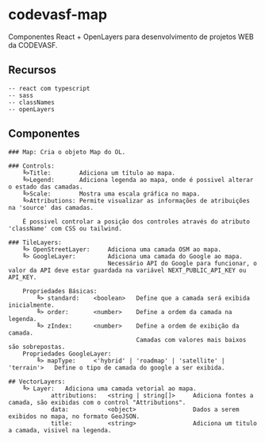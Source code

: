 # codevasf-map
Componentes React + OpenLayers para desenvolvimento de projetos WEB da CODEVASF.

## Recursos
    -- react com typescript 
    -- sass 
    -- classNames 
    -- openLayers

## Componentes
    ### Map: Cria o objeto Map do OL.

    ### Controls:
        ╚>Title:        Adiciona um título ao mapa.
        ╚>Legend:       Adiciona legenda ao mapa, onde é possivel alterar o estado das camadas.
        ╚>Scale:        Mostra uma escala gráfica no mapa.
        ╚>Attributions: Permite visualizar as informações de atribuições na 'source' das camadas.

        É possivel controlar a posição dos controles através do atributo 'className' com CSS ou tailwind.
    
    ### TileLayers: 
        ╚> OpenStreetLayer:     Adiciona uma camada OSM ao mapa.
        ╚> GoogleLayer:         Adiciona uma camada do Google ao mapa.
                                Necessário API do Google para funcionar, o valor da API deve estar guardada na variável NEXT_PUBLIC_API_KEY ou API_KEY.

        Propriedades Básicas:
            ╚> standard:    <boolean>   Define que a camada será exibida inicialmente.
            ╚> order:       <number>    Define a ordem da camada na legenda.
            ╚> zIndex:      <number>    Define a ordem de exibição da camada. 
                                        Camadas com valores mais baixos são sobrepostas.
        Propriedades GoogleLayer:
            ╚> mapType:     <'hybrid' | 'roadmap' | 'satellite' | 'terrain'>   Define o tipo de camada do google a ser exibida.
    
    ## VectorLayers:
        ╚> Layer:   Adiciona uma camada vetorial ao mapa.
                attributions:   <string | string[]>     Adiciona fontes a camada, são exibidas com o control "Attributions".
                data:           <object>                Dados a serem exibidos no mapa, no formato GeoJSON. 
                title:          <string>                Adiciona um titulo a camada, visivel na legenda.
                